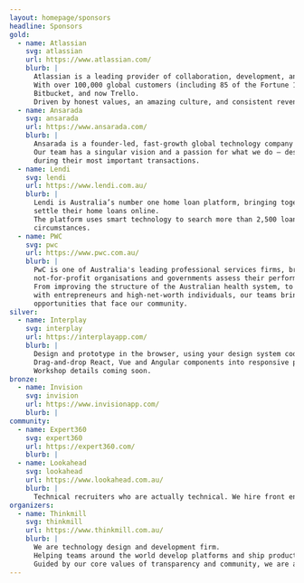 ```yaml
---
layout: homepage/sponsors
headline: Sponsors
gold:
  - name: Atlassian
    svg: atlassian
    url: https://www.atlassian.com/
    blurb: |
      Atlassian is a leading provider of collaboration, development, and issue tracking software for teams.
      With over 100,000 global customers (including 85 of the Fortune 100), we’re advancing the power of collaboration with products including Jira, Confluence,
      Bitbucket, and now Trello.
      Driven by honest values, an amazing culture, and consistent revenue growth, we’re out to unleash the potential of every team.
  - name: Ansarada
    svg: ansarada
    url: https://www.ansarada.com/
    blurb: |
      Ansarada is a founder-led, fast-growth global technology company on a mission to raise and protect potential.
      Our team has a singular vision and a passion for what we do – design and engineer powerful but simple software that gives our clients complete confidence
      during their most important transactions.
  - name: Lendi
    svg: lendi
    url: https://www.lendi.com.au/
    blurb: |
      Lendi is Australia’s number one home loan platform, bringing together technology and home loan specialist advice to help Australians search, choose and
      settle their home loans online.
      The platform uses smart technology to search more than 2,500 loan products from 37 lenders and provide a shortlist of options suited to the individual’s
      circumstances.
  - name: PWC
    svg: pwc
    url: https://www.pwc.com.au/
    blurb: |
      PwC is one of Australia's leading professional services firms, bringing the power of our global network of firms to help Australian businesses,
      not-for-profit organisations and governments assess their performance and improve the way they work.
      From improving the structure of the Australian health system, to performing due diligence on some of Australia's largest deals, and working side-by-side
      with entrepreneurs and high-net-worth individuals, our teams bring a unique combination of knowledge and passion to address the challenges and
      opportunities that face our community.
silver:
  - name: Interplay
    svg: interplay
    url: https://interplayapp.com/
    blurb: |
      Design and prototype in the browser, using your design system code components.
      Drag-and-drop React, Vue and Angular components into responsive prototypes and start user testing immediately.
      Workshop details coming soon.
bronze:
  - name: Invision
    svg: invision
    url: https://www.invisionapp.com/
    blurb: |
community:
  - name: Expert360
    svg: expert360
    url: https://expert360.com/
    blurb: |
  - name: Lookahead
    svg: lookahead
    url: https://www.lookahead.com.au/
    blurb: |
      Technical recruiters who are actually technical. We hire front end, Javascript and Ruby developers.
organizers:
  - name: Thinkmill
    svg: thinkmill
    url: https://www.thinkmill.com.au/
    blurb: |
      We are technology design and development firm.
      Helping teams around the world develop platforms and ship products.
      Guided by our core values of transparency and community, we are a driving force behind major open source projects used by millions globally.
---
```

